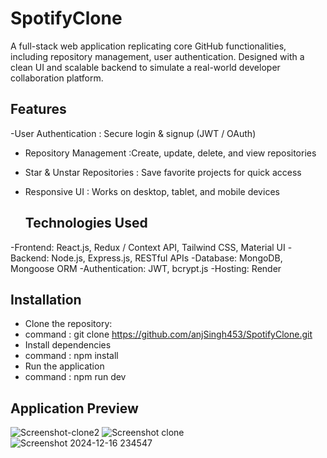 # SpotifyClone
A full-stack web application replicating core GitHub functionalities, including repository management, user authentication. Designed with a clean UI and scalable backend to simulate a real-world developer collaboration platform.

## Features
-User Authentication : Secure login & signup (JWT / OAuth)

- Repository Management :Create, update, delete, and view repositories

- Star & Unstar Repositories : Save favorite projects for quick access

- Responsive UI : Works on desktop, tablet, and mobile devices

  ## Technologies Used
 -Frontend: React.js, Redux / Context API, Tailwind CSS, Material UI
 -Backend: Node.js, Express.js, RESTful APIs
 -Database: MongoDB, Mongoose ORM
 -Authentication: JWT, bcrypt.js
 -Hosting: Render

  ## Installation
- Clone the repository:
- command :  git clone https://github.com/anjSingh453/SpotifyClone.git
- Install dependencies
- command : npm install
- Run the application
- command : npm run dev

  
## Application Preview
![Screenshot-clone2](https://github.com/user-attachments/assets/20520d5f-78ab-4700-8c75-16bb50dcca50)
![Screenshot clone](https://github.com/user-attachments/assets/a3c4d862-43bb-442d-bbba-973527f15702)
![Screenshot 2024-12-16 234547](https://github.com/user-attachments/assets/072a4b94-3428-463a-ba46-7ebe20e7e76e)





 

